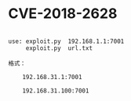 # CVE-2018-2628
<pre>
<code>
use: exploit.py  192.168.1.1:7001
     exploit.py  url.txt <br/>
格式：<br/>
    192.168.31.1:7001<br/>
    192.168.31.100:7001
</code>
</pre>
    
    
